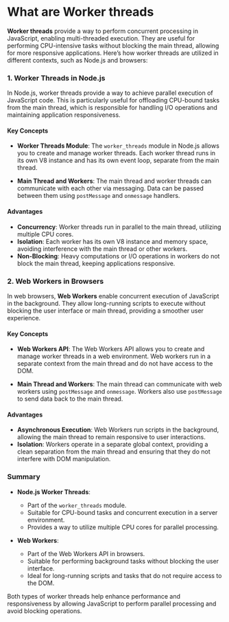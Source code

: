# What are Worker threads

**Worker threads** provide a way to perform concurrent processing in JavaScript, enabling multi-threaded execution. They are useful for performing CPU-intensive tasks without blocking the main thread, allowing for more responsive applications. Here’s how worker threads are utilized in different contexts, such as Node.js and browsers:

### 1. **Worker Threads in Node.js**

In Node.js, worker threads provide a way to achieve parallel execution of JavaScript code. This is particularly useful for offloading CPU-bound tasks from the main thread, which is responsible for handling I/O operations and maintaining application responsiveness.

#### **Key Concepts**

- **Worker Threads Module**: The `worker_threads` module in Node.js allows you to create and manage worker threads. Each worker thread runs in its own V8 instance and has its own event loop, separate from the main thread.

- **Main Thread and Workers**: The main thread and worker threads can communicate with each other via messaging. Data can be passed between them using `postMessage` and `onmessage` handlers.

#### **Advantages**

- **Concurrency**: Worker threads run in parallel to the main thread, utilizing multiple CPU cores.
- **Isolation**: Each worker has its own V8 instance and memory space, avoiding interference with the main thread or other workers.
- **Non-Blocking**: Heavy computations or I/O operations in workers do not block the main thread, keeping applications responsive.

### 2. **Web Workers in Browsers**

In web browsers, **Web Workers** enable concurrent execution of JavaScript in the background. They allow long-running scripts to execute without blocking the user interface or main thread, providing a smoother user experience.

#### **Key Concepts**

- **Web Workers API**: The Web Workers API allows you to create and manage worker threads in a web environment. Web workers run in a separate context from the main thread and do not have access to the DOM.

- **Main Thread and Workers**: The main thread can communicate with web workers using `postMessage` and `onmessage`. Workers also use `postMessage` to send data back to the main thread.

#### **Advantages**

- **Asynchronous Execution**: Web Workers run scripts in the background, allowing the main thread to remain responsive to user interactions.
- **Isolation**: Workers operate in a separate global context, providing a clean separation from the main thread and ensuring that they do not interfere with DOM manipulation.

### Summary

- **Node.js Worker Threads**:

  - Part of the `worker_threads` module.
  - Suitable for CPU-bound tasks and concurrent execution in a server environment.
  - Provides a way to utilize multiple CPU cores for parallel processing.

- **Web Workers**:
  - Part of the Web Workers API in browsers.
  - Suitable for performing background tasks without blocking the user interface.
  - Ideal for long-running scripts and tasks that do not require access to the DOM.

Both types of worker threads help enhance performance and responsiveness by allowing JavaScript to perform parallel processing and avoid blocking operations.
